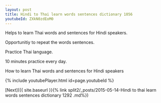 ```yaml
---
layout: post
title: Hindi to Thai learn words sentences dictionary 1056 
youtubeId: ZXkN0zdEoM0
---
```

 
 
Helps to learn Thai words and sentences for Hindi speakers.

Opportunitiy to repeat the words sentences. 

Practice Thai language. 
 
10 minutes practice every day. 
 
How to learn Thai words and sentences for Hindi speakers 
 
{% include youtubePlayer.html id=page.youtubeId %}
 
 
[Next]({{ site.baseurl }}{% link  split2/_posts/2015-05-14-Hindi to thai learn words sentences dictionary 1292 .md%})
 

